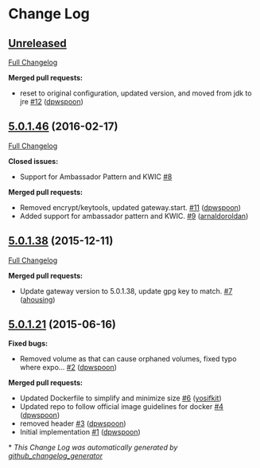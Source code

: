 # Change Log

## [Unreleased](https://github.com/kaazing/gateway.docker/tree/HEAD)

[Full Changelog](https://github.com/kaazing/gateway.docker/compare/5.0.1.46...HEAD)

**Merged pull requests:**

- reset to original configuration, updated version, and moved from jdk to jre [\#12](https://github.com/kaazing/gateway.docker/pull/12) ([dpwspoon](https://github.com/dpwspoon))

## [5.0.1.46](https://github.com/kaazing/gateway.docker/tree/5.0.1.46) (2016-02-17)
[Full Changelog](https://github.com/kaazing/gateway.docker/compare/5.0.1.38...5.0.1.46)

**Closed issues:**

- Support for Ambassador Pattern and KWIC [\#8](https://github.com/kaazing/gateway.docker/issues/8)

**Merged pull requests:**

- Removed encrypt/keytools, updated gateway.start. [\#11](https://github.com/kaazing/gateway.docker/pull/11) ([dpwspoon](https://github.com/dpwspoon))
- Added support for ambassador pattern and KWIC. [\#9](https://github.com/kaazing/gateway.docker/pull/9) ([arnaldoroldan](https://github.com/arnaldoroldan))

## [5.0.1.38](https://github.com/kaazing/gateway.docker/tree/5.0.1.38) (2015-12-11)
[Full Changelog](https://github.com/kaazing/gateway.docker/compare/5.0.1.21...5.0.1.38)

**Merged pull requests:**

- Update gateway version to 5.0.1.38, update gpg key to match. [\#7](https://github.com/kaazing/gateway.docker/pull/7) ([ahousing](https://github.com/ahousing))

## [5.0.1.21](https://github.com/kaazing/gateway.docker/tree/5.0.1.21) (2015-06-16)
**Fixed bugs:**

- Removed volume as that can cause orphaned volumes, fixed typo where expo... [\#2](https://github.com/kaazing/gateway.docker/pull/2) ([dpwspoon](https://github.com/dpwspoon))

**Merged pull requests:**

- Updated Dockerfile to simplify and minimize size [\#6](https://github.com/kaazing/gateway.docker/pull/6) ([yosifkit](https://github.com/yosifkit))
- Updated repo to follow official image guidelines for docker [\#4](https://github.com/kaazing/gateway.docker/pull/4) ([dpwspoon](https://github.com/dpwspoon))
- removed header [\#3](https://github.com/kaazing/gateway.docker/pull/3) ([dpwspoon](https://github.com/dpwspoon))
- Initial implementation [\#1](https://github.com/kaazing/gateway.docker/pull/1) ([dpwspoon](https://github.com/dpwspoon))



\* *This Change Log was automatically generated by [github_changelog_generator](https://github.com/skywinder/Github-Changelog-Generator)*
